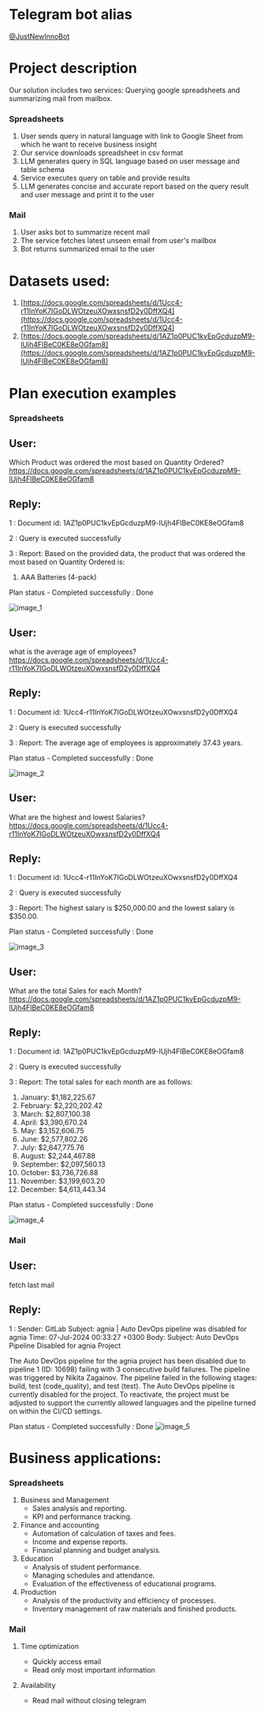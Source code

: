 # Telegram bot alias
[@JustNewInnoBot](https://t.me/JustNewInnoBot)

# Project description

Our solution includes two services: Querying google spreadsheets and summarizing mail from mailbox.

### Spreadsheets
1) User sends query in natural language with link to Google Sheet from which he want to receive business insight
2) Our service downloads spreadsheet in csv format
3) LLM generates query in SQL language based on user message and table schema
4) Service executes query on table and provide results
5) LLM generates concise and accurate report based on the query result and user message and print it to the user

### Mail
1) User asks bot to summarize recent mail
2) The service fetches latest unseen email from user's mailbox
3) Bot returns summarized email to the user

# Datasets used:
1) [https://docs.google.com/spreadsheets/d/1Ucc4-r11InYoK7IGoDLWOtzeuXOwxsnsfD2y0DffXQ4](https://docs.google.com/spreadsheets/d/1Ucc4-r11InYoK7IGoDLWOtzeuXOwxsnsfD2y0DffXQ4)
2) [https://docs.google.com/spreadsheets/d/1AZ1p0PUC1kvEpGcduzpM9-lUjh4FlBeC0KE8eOGfam8](https://docs.google.com/spreadsheets/d/1AZ1p0PUC1kvEpGcduzpM9-lUjh4FlBeC0KE8eOGfam8)

# Plan execution examples
### Spreadsheets
## User:

Which Product was ordered the most based on Quantity Ordered? https://docs.google.com/spreadsheets/d/1AZ1p0PUC1kvEpGcduzpM9-lUjh4FlBeC0KE8eOGfam8

## Reply:

1 : Document id: 
1AZ1p0PUC1kvEpGcduzpM9-lUjh4FlBeC0KE8eOGfam8

2 : Query is executed successfully

3 : Report: 
Based on the provided data, the product that was ordered the most based on Quantity Ordered is:

1. AAA Batteries (4-pack)

Plan status - Completed successfully : Done

![image_1](images/image_1.png)

## User:

what is the average age of employees? https://docs.google.com/spreadsheets/d/1Ucc4-r11InYoK7IGoDLWOtzeuXOwxsnsfD2y0DffXQ4

## Reply:

1 : Document id: 
1Ucc4-r11InYoK7IGoDLWOtzeuXOwxsnsfD2y0DffXQ4

2 : Query is executed successfully

3 : Report: 
The average age of employees is approximately 37.43 years.

Plan status - Completed successfully : Done

![image_2](images/image_2.png)

## User:

What are the highest and lowest Salaries? https://docs.google.com/spreadsheets/d/1Ucc4-r11InYoK7IGoDLWOtzeuXOwxsnsfD2y0DffXQ4

## Reply:

1 : Document id: 
1Ucc4-r11InYoK7IGoDLWOtzeuXOwxsnsfD2y0DffXQ4

2 : Query is executed successfully

3 : Report: 
The highest salary is $250,000.00 and the lowest salary is $350.00.

Plan status - Completed successfully : Done

![image_3](images/image_3.png)

## User:

What are the total Sales for each Month? https://docs.google.com/spreadsheets/d/1AZ1p0PUC1kvEpGcduzpM9-lUjh4FlBeC0KE8eOGfam8

## Reply:

1 : Document id: 
1AZ1p0PUC1kvEpGcduzpM9-lUjh4FlBeC0KE8eOGfam8

2 : Query is executed successfully

3 : Report: 
The total sales for each month are as follows:

1. January: $1,182,225.67
2. February: $2,220,202.42
3. March: $2,807,100.38
4. April: $3,390,670.24
5. May: $3,152,606.75
6. June: $2,577,802.26
7. July: $2,647,775.76
8. August: $2,244,467.88
9. September: $2,097,560.13
10. October: $3,736,726.88
11. November: $3,199,603.20
12. December: $4,613,443.34

Plan status - Completed successfully : Done

![image_4](images/image_4.png)


### Mail
## User:
fetch last mail
## Reply:
1 : Sender: GitLab
Subject: agnia | Auto DevOps pipeline was disabled for agnia
Time: 07-Jul-2024 00:33:27 +0300
Body:
Subject: Auto DevOps Pipeline Disabled for agnia Project

The Auto DevOps pipeline for the agnia project has been disabled due to pipeline 1 (ID: 10698) failing with 3 consecutive build failures. The pipeline was triggered by Nikita Zagainov. The pipeline failed in the following stages: build, test (code_quality), and test (test). The Auto DevOps pipeline is currently disabled for the project. To reactivate, the project must be adjusted to support the currently allowed languages and the pipeline turned on within the CI/CD settings.

Plan status - Completed successfully : Done
![image_5](images/image_5.png)

# Business applications:
### Spreadsheets
1. Business and Management
    - Sales analysis and reporting.
    - KPI and performance tracking.
2. Finance and accounting
    - Automation of calculation of taxes and fees.
    - Income and expense reports.
    - Financial planning and budget analysis.
3. Education
    - Analysis of student performance.
    - Managing schedules and attendance.
    - Evaluation of the effectiveness of educational programs.
4. Production
    - Analysis of the productivity and efficiency of processes.
    - Inventory management of raw materials and finished products.

### Mail
1. Time optimization
    - Quickly access email
    - Read only most important information

2. Availability
    - Read mail without closing telegram

